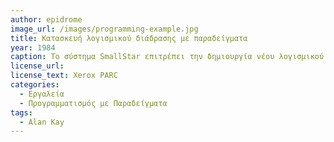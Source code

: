 ```yaml
---
author: epidrome
image_url: /images/programming-example.jpg
title: Κατασκευή λογισμικού διάδρασης με παραδείγματα 
year: 1984
caption: Το σύστημα SmallStar επιτρέπει την δημιουργία νέου λογισμικού χωρίς την χρήση γλώσσας προγραμματισμού με κείμενο για την ροή εκτέλεσης. Για τον σκοπό αυτό, ο χρήστης κάνει εγγραφή της αλληλεπίδρασης με την διεπαφή και συμπληρώνει φόρμες όπου υπάρχει ασάφεια. 
license_url:
license_text: Xerox PARC
categories:
  - Εργαλεία
  - Προγραμματισμός με Παραδείγματα
tags:
  - Alan Kay
---
```

